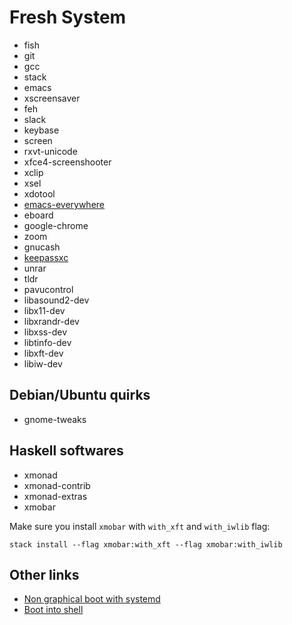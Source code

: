 # Fresh System

* fish
* git
* gcc
* stack
* emacs
* xscreensaver
* feh
* slack
* keybase
* screen
* rxvt-unicode
* xfce4-screenshooter
* xclip
* xsel
* xdotool
* [emacs-everywhere](https://github.com/psibi/emacs-everywhere)
* eboard
* google-chrome
* zoom
* gnucash
* [keepassxc](https://github.com/keepassxreboot/keepassxc)
* unrar
* tldr
* pavucontrol
* libasound2-dev
* libx11-dev
* libxrandr-dev
* libxss-dev
* libtinfo-dev
* libxft-dev
* libiw-dev

## Debian/Ubuntu quirks

* gnome-tweaks

## Haskell softwares

* xmonad
* xmonad-contrib
* xmonad-extras
* xmobar

Make sure you install `xmobar` with `with_xft` and `with_iwlib` flag:

``` shellsession
stack install --flag xmobar:with_xft --flag xmobar:with_iwlib
```

## Other links

* [Non graphical boot with systemd](https://unix.stackexchange.com/a/164028/29539)
* [Boot into shell](https://askubuntu.com/questions/148717/how-do-i-boot-into-the-console-and-then-launch-the-ubuntu-desktop-from-it?noredirect=1&lq=1)
